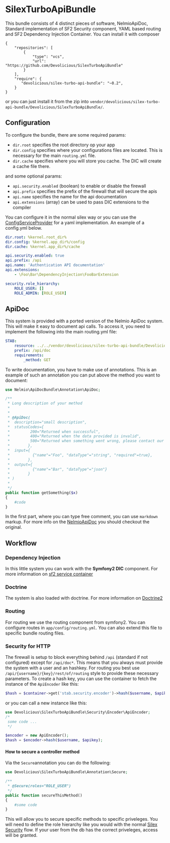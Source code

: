 SilexTurboApiBundle
===================

This bundle consists of 4 distinct pieces of software, NelmioApiDoc, Standard implementation of SF2 Security component, YAML based routing and SF2 Dependency Injection Container. You can install it with composer
```
{
    "repositories": [
        {
            "type": "vcs",
            "url": "https://github.com/Devolicious/SilexTurboApiBundle"
        }
    ],
    "require": {
       "devolicious/silex-turbo-api-bundle": "~0.2",
    }
}

```
or you can just install it from the zip into `vendor/devolicious/silex-turbo-api-bundle/Devolicious/SilexTurboApiBundle/`.

## Configuration
To configure the bundle, there are some required params:

+ `dir.root` specifies the root directory op your app
+ `dir.config` specifies where your configurations files are located. This is necessary for the main `routing.yml` file.
+ `dir.cache` specifies where you will store you cache. The DIC will create a cache file there.

and some optional params:

+ `api.security.enabled` (boolean) to enable or disable the firewall
+ `api.prefix` specifies the prefix of the firewall that will secure the apis
+ `api.name` specifies the name for the api documentation
+ `api.extensions` (array) can be used to pass DIC extensions to the compiler

You can configure it in the normal silex way or you can use the [ConfigServiceProvider](https://github.com/igorw/ConfigServiceProvider) for a yaml implementation. An example of a config.yml below.
```YAML
dir.root: %kernel.root_dir%
dir.config: %kernel.app_dir%/config
dir.cache: %kernel.app_dir%/cache

api.security.enabled: true
api.prefix: /api
api.name: 'Authentication API documentation'
api.extensions:
    - \Foo\Bar\DependencyInjection\FooBarExtension

security.role_hierarchy:
    ROLE_USER: []
    ROLE_ADMIN: [ROLE_USER]
```

## ApiDoc
This system is provided with a ported version of the Nelmio ApiDoc system. This will make it easy to document api calls.
To access it, you need to implement the following into the main routing.yml file:
```yaml
STAB:
    resource: ../../vendor/devolicious/silex-turbo-api-bundle/Devolicious/SilexTurboApiBundle/Resources/config/routing.yml
    prefix: /api/doc
    requirements:
        _method: GET
```

To write documentation, you have to make use of annotations. This is an example of such an annotation you can put above the method you want to document:
```php
use Nelmio\ApiDocBundle\Annotation\ApiDoc;

/**
 * Long description of your method
 *
 *
 * @ApiDoc(
 *  description="small description",
 *  statusCodes={
 *         200="Returned when successful",
 *         400="Returned when the data provided is invalid",
 *         500="Returned when something went wrong, please contact our technical staff"
 *        },
 *  input={
 *          {"name"="Foo", "dataType"="string", "required"=true},
 *        },
 *  output={
 *          {"name"="Bar", "dataType"="json"}
 *        }
 * )
 *
 */
public function getSomething($x)
{
    #code
}
```

In the first part, where you can type free comment, you can use `markdown` markup.
For more info on the [NelmioApiDoc](https://github.com/nelmio/NelmioApiDocBundle) you should checkout the original.

## Workflow

### Dependency Injection
In this little system you can work with the **Symfony2 DIC** component. For more information on [sf2 service container](http://symfony.com/doc/current/book/service_container.html)

### Doctrine
The system is also loaded with doctrine. For more information on [Doctrine2](http://www.doctrine-project.org/)

### Routing
For routing we use the routing component from symfony2. You can configure routes in `app/config/routing.yml`. You can also extend this file to specific bundle routing files.

### Security for HTTP
The firewall is setup to block everything behind `/api` (standard if not configured) except for `/api/doc*`. This means that you always must provide the system with a user and an hashkey.
For routing you best use `/api/{username}/{key}/rest/of/routing` style to provide these necessary parameters.
To create a hash key, you can use the container to fetch the instance of the `ApiEncoder` like this:
```php
$hash = $container->get('stab.security.encoder')->hash($username, $apikey);
```
or you can call a new instance like this:
```php
use Devolicious\SilexTurboApiBundle\Security\Encoder\ApiEncoder;
/*
 some code ...
 */

$encoder = new ApiEncoder();
$hash = $encoder->hash($username, $apikey);
```

#### How to secure a controller method
Via the `Secure`annotation you can do the following:
```php
use Devolicious\SilexTurboApiBundle\Annotation\Secure;

/**
 * @Secure(roles="ROLE_USER")
 */
public function secureThisMethod()
{
    #some code
}
```
This will allow you to secure specific methods to specific priveleges. You will need to define the role hierarchy like you would with the normal [Silex Security](http://silex.sensiolabs.org/doc/providers/security.html#defining-a-role-hierarchy) flow. If your user from the db has the correct priveleges, access will be granted.